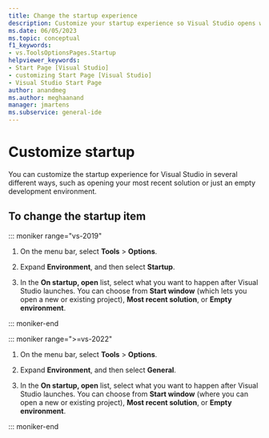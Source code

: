 ```yaml
---
title: Change the startup experience
description: Customize your startup experience so Visual Studio opens with the tools that are most useful to you, such as opening the most recently opened solution. 
ms.date: 06/05/2023
ms.topic: conceptual
f1_keywords:
- vs.ToolsOptionsPages.Startup
helpviewer_keywords:
- Start Page [Visual Studio]
- customizing Start Page [Visual Studio]
- Visual Studio Start Page
author: anandmeg
ms.author: meghaanand
manager: jmartens
ms.subservice: general-ide
---
```

# Customize startup

You can customize the startup experience for Visual Studio in several different ways, such as opening your most recent solution or just an empty development environment.

## To change the startup item

::: moniker range="vs-2019"

1. On the menu bar, select **Tools** > **Options**.

2. Expand **Environment**, and then select **Startup**.

3. In the **On startup, open** list, select what you want to happen after Visual Studio launches. You can choose from **Start window** (which lets you open a new or existing project), **Most recent solution**, or **Empty environment**.
 
::: moniker-end

::: moniker range=">=vs-2022"

1. On the menu bar, select **Tools** > **Options**.

2. Expand **Environment**, and then select **General**.

3. In the **On startup, open** list, select what you want to happen after Visual Studio launches. You can choose from **Start window** (where you can open a new or existing project), **Most recent solution**, or **Empty environment**.

::: moniker-end
